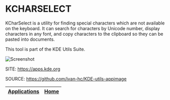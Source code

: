 # KCHARSELECT

 KCharSelect is a utility for finding special characters
 which are not available on the keyboard. It can search for
 characters by Unicode number, display characters in any 
 font, and copy characters to the clipboard so they can be 
 pasted into documents.

 This tool is part of the KDE Utils Suite.
 
 ![Screenshot](https://www.kde.org/images/screenshots/kcharselect.png)
 
 SITE: https://apps.kde.org

 SOURCE: https://github.com/ivan-hc/KDE-utils-appimage
 
 | [Applications](https://portable-linux-apps.github.io/apps.html) | [Home](https://portable-linux-apps.github.io)
 | --- | --- |
